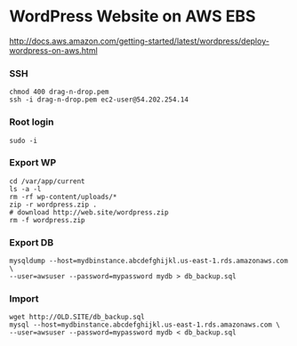 # WordPress Website on AWS EBS
http://docs.aws.amazon.com/getting-started/latest/wordpress/deploy-wordpress-on-aws.html

### SSH
```shell
chmod 400 drag-n-drop.pem
ssh -i drag-n-drop.pem ec2-user@54.202.254.14
```

### Root login
```shell
sudo -i
```

### Export WP
```shell
cd /var/app/current
ls -a -l
rm -rf wp-content/uploads/*
zip -r wordpress.zip .
# download http://web.site/wordpress.zip
rm -f wordpress.zip
```

### Export DB
```shell
mysqldump --host=mydbinstance.abcdefghijkl.us-east-1.rds.amazonaws.com \
--user=awsuser --password=mypassword mydb > db_backup.sql
```

### Import
```shell
wget http://OLD.SITE/db_backup.sql
mysql --host=mydbinstance.abcdefghijkl.us-east-1.rds.amazonaws.com \
--user=awsuser --password=mypassword mydb < db_backup.sql
```
